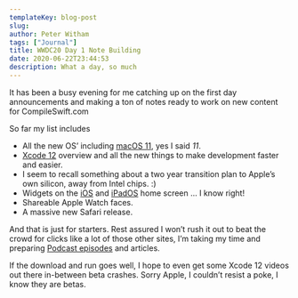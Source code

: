 ```yaml
---
templateKey: blog-post
slug: 
author: Peter Witham
tags: ["Journal"]
title: WWDC20 Day 1 Note Building
date: 2020-06-22T23:44:53
description: What a day, so much
---
```


It has been a busy evening for me catching up on the first day announcements and making a ton of notes ready to work on new content for CompileSwift.com

So far my list includes

- All the new OS’ including [macOS 11](https://developer.apple.com/macos/), yes I said *11*.
- [Xcode 12](https://developer.apple.com/xcode/) overview and all the new things to make development faster and easier.
- I seem to recall something about a two year transition plan to Apple’s own silicon, away from Intel chips. :)
- Widgets on the [iOS](https://developer.apple.com/ios/) and [iPadOS](https://developer.apple.com/ipados/) home screen … I know right!
- Shareable Apple Watch faces.
- A massive new Safari release.


And that is just for starters. Rest assured I won’t rush it out to beat the crowd for clicks like a lot of those other sites, I’m taking my time and preparing [Podcast episodes](https://compileswift.com/podcast) and articles.

If the download and run goes well, I hope to even get some Xcode 12 videos out there in-between beta crashes. Sorry Apple, I couldn’t resist a poke, I know they are betas.
